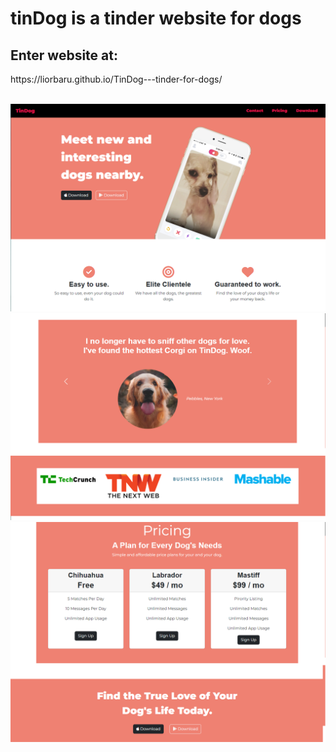 <h1>tinDog is a tinder website for dogs</h1>
<h2>Enter website at:</h2>
<p>https://liorbaru.github.io/TinDog---tinder-for-dogs/</p>
<br>
<img src="images/site1.png" alt="iphone-mockup">
<img src="images/site2.png" alt="iphone-mockup">
<img src="images/site3.png" alt="iphone-mockup">
